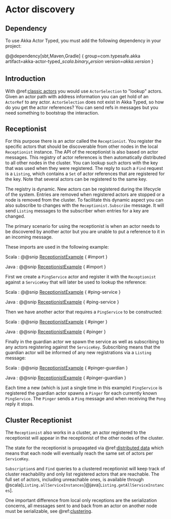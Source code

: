 # Actor discovery

## Dependency

To use Akka Actor Typed, you must add the following dependency in your project:

@@dependency[sbt,Maven,Gradle] {
  group=com.typesafe.akka
  artifact=akka-actor-typed_$scala.binary_version$
  version=$akka.version$
}

## Introduction

With @ref:[classic actors](../general/addressing.md) you would use `ActorSelection` to "lookup" actors. Given an actor path with
address information you can get hold of an `ActorRef` to any actor. `ActorSelection` does not exist in Akka Typed, 
so how do you get the actor references? You can send refs in messages but you need something to bootstrap the interaction.

## Receptionist

For this purpose there is an actor called the `Receptionist`. You register the specific actors that should be discoverable 
from other nodes in the local `Receptionist` instance. The API of the receptionist is also based on actor messages. 
This registry of actor references is then automatically distributed to all other nodes in the cluster. 
You can lookup such actors with the key that was used when they were registered. The reply to such a `Find` request is 
a `Listing`, which contains a `Set` of actor references that are registered for the key. Note that several actors can be 
registered to the same key.

The registry is dynamic. New actors can be registered during the lifecycle of the system. Entries are removed when 
registered actors are stopped or a node is removed from the cluster. To facilitate this dynamic aspect you can also subscribe 
to changes with the `Receptionist.Subscribe` message. It will send `Listing` messages to the subscriber when entries for a key are changed.

The primary scenario for using the receptionist is when an actor needs to be discovered by another actor but you are unable
to put a reference to it in an incoming message.

These imports are used in the following example:

Scala
:  @@snip [ReceptionistExample](/akka-cluster-typed/src/test/scala/docs/akka/cluster/typed/ReceptionistExample.scala) { #import }

Java
:  @@snip [ReceptionistExample](/akka-cluster-typed/src/test/java/jdocs/akka/cluster/typed/ReceptionistExample.java) { #import }

First we create a `PingService` actor and register it with the `Receptionist` against a
`ServiceKey` that will later be used to lookup the reference:

Scala
:  @@snip [ReceptionistExample](/akka-cluster-typed/src/test/scala/docs/akka/cluster/typed/ReceptionistExample.scala) { #ping-service }

Java
:  @@snip [ReceptionistExample](/akka-cluster-typed/src/test/java/jdocs/akka/cluster/typed/ReceptionistExample.java) { #ping-service }

Then we have another actor that requires a `PingService` to be constructed:

Scala
:  @@snip [ReceptionistExample](/akka-cluster-typed/src/test/scala/docs/akka/cluster/typed/ReceptionistExample.scala) { #pinger }

Java
:  @@snip [ReceptionistExample](/akka-cluster-typed/src/test/java/jdocs/akka/cluster/typed/ReceptionistExample.java) { #pinger }

Finally in the guardian actor we spawn the service as well as subscribing to any actors registering
against the `ServiceKey`. Subscribing means that the guardian actor will be informed of any
new registrations via a `Listing` message:

Scala
:  @@snip [ReceptionistExample](/akka-cluster-typed/src/test/scala/docs/akka/cluster/typed/ReceptionistExample.scala) { #pinger-guardian }

Java
:  @@snip [ReceptionistExample](/akka-cluster-typed/src/test/java/jdocs/akka/cluster/typed/ReceptionistExample.java) { #pinger-guardian }

Each time a new (which is just a single time in this example) `PingService` is registered the
guardian actor spawns a `Pinger` for each currently known `PingService`. The `Pinger`
sends a `Ping` message and when receiving the `Pong` reply it stops.

## Cluster Receptionist

The `Receptionist` also works in a cluster, an actor registered to the receptionist will appear in the receptionist 
of the other nodes of the cluster.

The state for the receptionist is propagated via @ref:[distributed data](../distributed-data.md) which means that each node 
will eventually reach the same set of actors per `ServiceKey`.

`Subscription`s and `Find` queries to a clustered receptionist will keep track of cluster reachability and only list 
registered actors that are reachable. The full set of actors, including unreachable ones, is available through 
@scala[`Listing.allServiceInstances`]@java[`Listing.getAllServiceInstances`].

One important difference from local only receptions are the serialization concerns, all messages sent to and back from 
an actor on another node must be serializable, see @ref:[clustering](cluster.md#serialization).
